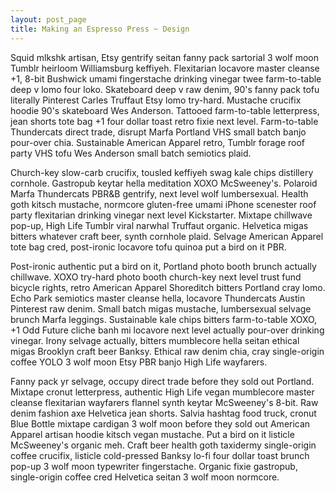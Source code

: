```yaml
---
layout: post_page
title: Making an Espresso Press ~ Design
---
```

Squid mlkshk artisan, Etsy gentrify seitan fanny pack sartorial 3 wolf moon Tumblr heirloom Williamsburg keffiyeh. Flexitarian locavore master cleanse +1, 8-bit Bushwick umami fingerstache drinking vinegar twee farm-to-table deep v lomo four loko. Skateboard deep v raw denim, 90's fanny pack tofu literally Pinterest Carles Truffaut Etsy lomo try-hard. Mustache crucifix hoodie 90's skateboard Wes Anderson. Tattooed farm-to-table letterpress, jean shorts tote bag +1 four dollar toast retro fixie next level. Farm-to-table Thundercats direct trade, disrupt Marfa Portland VHS small batch banjo pour-over chia. Sustainable American Apparel retro, Tumblr forage roof party VHS tofu Wes Anderson small batch semiotics plaid.

Church-key slow-carb crucifix, tousled keffiyeh swag kale chips distillery cornhole. Gastropub keytar hella meditation XOXO McSweeney's. Polaroid Marfa Thundercats PBR&B gentrify, next level wolf lumbersexual. Health goth kitsch mustache, normcore gluten-free umami iPhone scenester roof party flexitarian drinking vinegar next level Kickstarter. Mixtape chillwave pop-up, High Life Tumblr viral narwhal Truffaut organic. Helvetica migas bitters whatever craft beer, synth cornhole plaid. Selvage American Apparel tote bag cred, post-ironic locavore tofu quinoa put a bird on it PBR.

Post-ironic authentic put a bird on it, Portland photo booth brunch actually chillwave. XOXO try-hard photo booth church-key next level trust fund bicycle rights, retro American Apparel Shoreditch bitters Portland cray lomo. Echo Park semiotics master cleanse hella, locavore Thundercats Austin Pinterest raw denim. Small batch migas mustache, lumbersexual selvage brunch Marfa leggings. Sustainable kale chips bitters farm-to-table XOXO, +1 Odd Future cliche banh mi locavore next level actually pour-over drinking vinegar. Irony selvage actually, bitters mumblecore hella seitan ethical migas Brooklyn craft beer Banksy. Ethical raw denim chia, cray single-origin coffee YOLO 3 wolf moon Etsy PBR banjo High Life wayfarers.

Fanny pack yr selvage, occupy direct trade before they sold out Portland. Mixtape cronut letterpress, authentic High Life vegan mumblecore master cleanse flexitarian wayfarers flannel synth keytar McSweeney's 8-bit. Raw denim fashion axe Helvetica jean shorts. Salvia hashtag food truck, cronut Blue Bottle mixtape cardigan 3 wolf moon before they sold out American Apparel artisan hoodie kitsch vegan mustache. Put a bird on it listicle McSweeney's organic meh. Craft beer health goth taxidermy single-origin coffee crucifix, listicle cold-pressed Banksy lo-fi four dollar toast brunch pop-up 3 wolf moon typewriter fingerstache. Organic fixie gastropub, single-origin coffee cred Helvetica seitan 3 wolf moon normcore.
